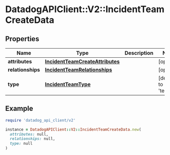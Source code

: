# DatadogAPIClient::V2::IncidentTeamCreateData

## Properties

| Name | Type | Description | Notes |
| ---- | ---- | ----------- | ----- |
| **attributes** | [**IncidentTeamCreateAttributes**](IncidentTeamCreateAttributes.md) |  | [optional] |
| **relationships** | [**IncidentTeamRelationships**](IncidentTeamRelationships.md) |  | [optional] |
| **type** | [**IncidentTeamType**](IncidentTeamType.md) |  | [default to &#39;teams&#39;] |

## Example

```ruby
require 'datadog_api_client/v2'

instance = DatadogAPIClient::V2::IncidentTeamCreateData.new(
  attributes: null,
  relationships: null,
  type: null
)
```

